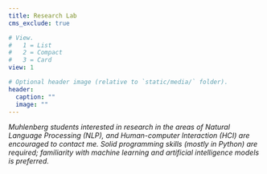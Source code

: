 ```yaml
---
title: Research Lab
cms_exclude: true

# View.
#   1 = List
#   2 = Compact
#   3 = Card
view: 1

# Optional header image (relative to `static/media/` folder).
header:
  caption: ""
  image: ""
---
```

_Muhlenberg students interested in research in the areas of Natural Language Processing (NLP), and Human-computer Interaction (HCI) are encouraged to contact me. Solid programming skills (mostly in Python) are required; familiarity with machine learning and artificial intelligence models is preferred._


